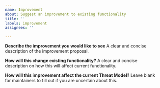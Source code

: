```yaml
---
name: Improvement
about: Suggest an improvement to existing functionality
title: ''
labels: improvement
assignees: ''

---
```


**Describe the improvement you would like to see**
A clear and concise description of the improvement proposal.

**How will this change existing functionality?**
A clear and concise description on how this will affect current functionality.

**How will this improvement affect the current Threat Model?**
Leave blank for maintainers to fill out if you are uncertain about this.
